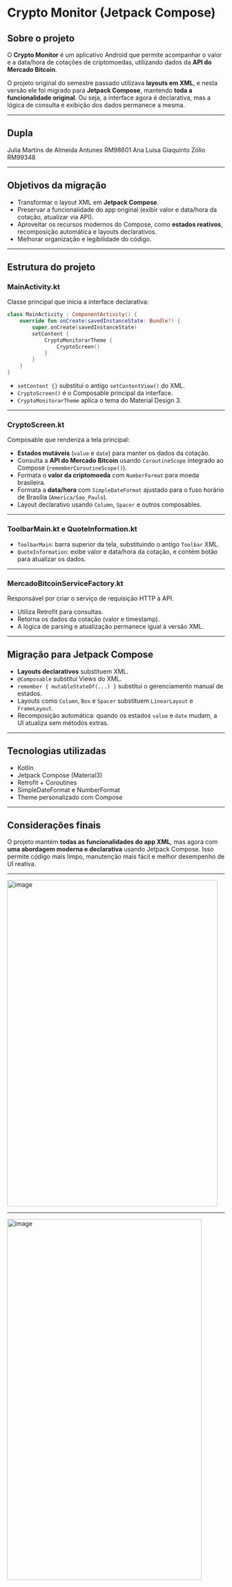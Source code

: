 # Crypto Monitor (Jetpack Compose)

## Sobre o projeto

O **Crypto Monitor** é um aplicativo Android que permite acompanhar o valor e a data/hora de cotações de criptomoedas, utilizando dados da **API do Mercado Bitcoin**.

O projeto original do semestre passado utilizava **layouts em XML**, e nesta versão ele foi migrado para **Jetpack Compose**, mantendo **toda a funcionalidade original**. Ou seja, a interface agora é declarativa, mas a lógica de consulta e exibição dos dados permanece a mesma.

---
## Dupla

Julia Martins de Almeida Antunes RM98601
Ana Luisa Giaquinto Zólio RM99348

---

## Objetivos da migração

* Transformar o layout XML em **Jetpack Compose**.
* Preservar a funcionalidade do app original (exibir valor e data/hora da cotação, atualizar via API).
* Aproveitar os recursos modernos do Compose, como **estados reativos**, recomposição automática e layouts declarativos.
* Melhorar organização e legibilidade do código.

---

## Estrutura do projeto

### MainActivity.kt

Classe principal que inicia a interface declarativa:

```kotlin
class MainActivity : ComponentActivity() {
    override fun onCreate(savedInstanceState: Bundle?) {
        super.onCreate(savedInstanceState)
        setContent {
            CryptoMonitorarTheme {
                CryptoScreen()
            }
        }
    }
}
```

* `setContent {}` substitui o antigo `setContentView()` do XML.
* `CryptoScreen()` é o Composable principal da interface.
* `CryptoMonitorarTheme` aplica o tema do Material Design 3.

---

### CryptoScreen.kt

Composable que renderiza a tela principal:

* **Estados mutáveis** (`value` e `date`) para manter os dados da cotação.
* Consulta a **API do Mercado Bitcoin** usando `CoroutineScope` integrado ao Compose (`rememberCoroutineScope()`).
* Formata o **valor da criptomoeda** com `NumberFormat` para moeda brasileira.
* Formata a **data/hora** com `SimpleDateFormat` ajustado para o fuso horário de Brasília (`America/Sao_Paulo`).
* Layout declarativo usando `Column`, `Spacer` e outros composables.

---

### ToolbarMain.kt e QuoteInformation.kt

* `ToolbarMain`: barra superior da tela, substituindo o antigo `Toolbar` XML.
* `QuoteInformation`: exibe valor e data/hora da cotação, e contém botão para atualizar os dados.

---

### MercadoBitcoinServiceFactory.kt

Responsável por criar o serviço de requisição HTTP à API.

* Utiliza Retrofit para consultas.
* Retorna os dados da cotação (valor e timestamp).
* A lógica de parsing e atualização permanece igual à versão XML.

---

## Migração para Jetpack Compose

* **Layouts declarativos** substituem XML.
* `@Composable` substitui Views do XML.
* `remember { mutableStateOf(...) }` substitui o gerenciamento manual de estados.
* Layouts como `Column`, `Box` e `Spacer` substituem `LinearLayout` e `FrameLayout`.
* Recomposição automática: quando os estados `value` e `date` mudam, a UI atualiza sem métodos extras.

---

## Tecnologias utilizadas

* Kotlin
* Jetpack Compose (Material3)
* Retrofit + Coroutines
* SimpleDateFormat e NumberFormat
* Theme personalizado com Compose

---

## Considerações finais

O projeto mantém **todas as funcionalidades do app XML**, mas agora com **uma abordagem moderna e declarativa** usando Jetpack Compose.
Isso permite código mais limpo, manutenção mais fácil e melhor desempenho de UI reativa.

---

<img width="487" height="755" alt="image" src="https://github.com/user-attachments/assets/5d7d10d0-2859-46c2-a030-ddf60f6d6ac4" />

---

<img width="450" height="835" alt="image" src="https://github.com/user-attachments/assets/6b2c36ec-2bfb-46fa-a764-e7512cdffc32" />


